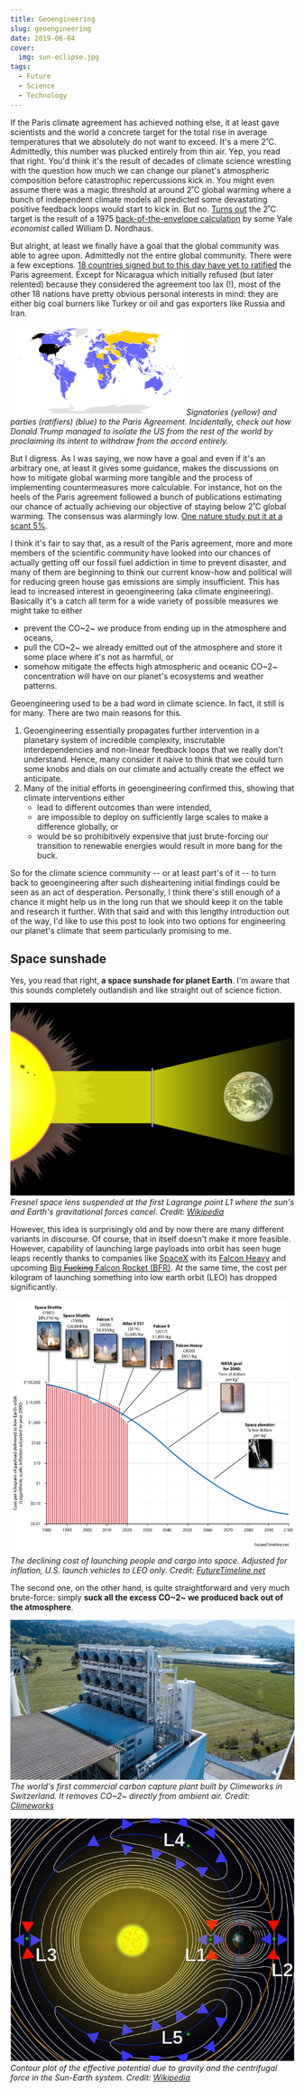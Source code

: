 ```yaml
---
title: Geoengineering
slug: geoengineering
date: 2019-06-04
cover:
  img: sun-eclipse.jpg
tags:
  - Future
  - Science
  - Technology
---
```


If the Paris climate agreement has achieved nothing else, it at least gave scientists and the world a concrete target for the total rise in average temperatures that we absolutely do not want to exceed. It's a mere 2˚C. Admittedly, this number was plucked entirely from thin air. Yep, you read that right. You'd think it's the result of decades of climate science wrestling with the question how much we can change our planet's atmospheric composition before catastrophic repercussions kick in. You might even assume there was a magic threshold at around 2˚C global warming where a bunch of independent climate models all predicted some devastating positive feedback loops would start to kick in. But no. [Turns out](https://theconversation.com/why-is-climate-changes-2-degrees-celsius-of-warming-limit-so-important-82058) the 2˚C target is the result of a 1975 [back-of-the-envelope calculation](http://pure.iiasa.ac.at/id/eprint/365) by some Yale _economist_ called William D. Nordhaus.

But alright, at least we finally have a goal that the global community was able to agree upon. Admittedly not the entire global community. There were a few exceptions. [18 countries signed but to this day have yet to ratified](https://climateanalytics.org/briefings/ratification-tracker) the Paris agreement. Except for Nicaragua which initially refused (but later relented) because they considered the agreement too lax (!), most of the other 18 nations have pretty obvious personal interests in mind: they are either big coal burners like Turkey or oil and gas exporters like Russia and Iran.

![Paris Accord by nations](paris-accord-by-nations.svg)
_Signatories (yellow) and parties (ratifiers) (blue) to the Paris Agreement. Incidentally, check out how Donald Trump managed to isolate the US from the rest of the world by proclaiming its intent to withdraw from the accord entirely._

But I digress. As I was saying, we now have a goal and even if it's an arbitrary one, at least it gives some guidance, makes the discussions on how to mitigate global warming more tangible and the process of implementing countermeasures more calculable. For instance, hot on the heels of the Paris agreement followed a bunch of publications estimating our chance of actually achieving our objective of staying below 2˚C global warming. The consensus was alarmingly low. [One nature study put it at a scant 5%](https://www.nature.com/articles/nclimate3352).

I think it's fair to say that, as a result of the Paris agreement, more and more members of the scientific community have looked into our chances of actually getting off our fossil fuel addiction in time to prevent disaster, and many of them are beginning to think our current know-how and political will for reducing green house gas emissions are simply insufficient. This has lead to increased interest in geoengineering (aka climate engineering). Basically it's a catch all term for a wide variety of possible measures we might take to either

- prevent the CO~2~ we produce from ending up in the atmosphere and oceans,
- pull the CO~2~ we already emitted out of the atmosphere and store it some place where it's not as harmful, or
- somehow mitigate the effects high atmospheric and oceanic CO~2~ concentration will have on our planet's ecosystems and weather patterns.

Geoengineering used to be a bad word in climate science. In fact, it still is for many. There are two main reasons for this.

1. Geoengineering essentially propagates further intervention in a planetary system of incredible complexity, inscrutable interdependencies and non-linear feedback loops that we really don't understand. Hence, many consider it naive to think that we could turn some knobs and dials on our climate and actually create the effect we anticipate.
2. Many of the initial efforts in geoengineering confirmed this, showing that climate interventions either
   - lead to different outcomes than were intended,
   - are impossible to deploy on sufficiently large scales to make a difference globally, or
   - would be so prohibitively expensive that just brute-forcing our transition to renewable energies would result in more bang for the buck.

So for the climate science community -- or at least part's of it -- to turn back to geoengineering after such disheartening initial findings could be seen as an act of desperation. Personally, I think there's still enough of a chance it might help us in the long run that we should keep it on the table and research it further. With that said and with this lengthy introduction out of the way, I'd like to use this post to look into two options for engineering our planet's climate that seem particularly promising to me.

## Space sunshade

Yes, you read that right, **a space sunshade for planet Earth**. I'm aware that this sounds completely outlandish and like straight out of science fiction.

![Space Lens](space-lens.png)
_Fresnel space lens suspended at the first Lagrange point $L1$ where the sun's and Earth's gravitational forces cancel. Credit: [Wikipedia][1]_

However, this idea is surprisingly old and by now there are many different variants in discourse. Of course, that in itself doesn't make it more feasible. However, capability of launching large payloads into orbit has seen huge leaps recently thanks to companies like [SpaceX](https://www.spacex.com) with its [Falcon Heavy](https://en.wikipedia.org/wiki/Falcon_Heavy) and upcoming [Big ~~Fucking~~ Falcon Rocket (BFR)](<https://en.wikipedia.org/wiki/BFR_(rocket)>). At the same time, the cost per kilogram of launching something into low earth orbit (LEO) has dropped significantly.

![Rocket Launch Cost Trend](rocket-launch-cost-trend.jpg)
_The declining cost of launching people and cargo into space. Adjusted for inflation, U.S. launch vehicles to LEO only. Credit: [FutureTimeline.net](https://www.futuretimeline.net/data-trends/6.htm)_

The second one, on the other hand, is quite straightforward and very much brute-force: simply **suck all the excess CO~2~ we produced back out of the atmosphere**.

![Climeworks Plant](climeworks-plant.jpg)
_The world's first commercial carbon capture plant built by Climeworks in Switzerland. It removes CO~2~ directly from ambient air. Credit: [Climeworks](https://www.climeworks.com)_

![Lagrange Points](lagrange-points.png)
_Contour plot of the effective potential due to gravity and the centrifugal force in the Sun-Earth system. Credit: [Wikipedia][2]_

[1]: https://en.wikipedia.org/wiki/Space_sunshade
[2]: https://en.wikipedia.org/wiki/lagrangian_point
